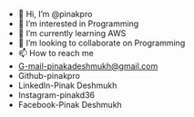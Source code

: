 - 👋 Hi, I’m @pinakpro
- 👀 I’m interested in Programming 
- 🌱 I’m currently learning AWS
- 💞️ I’m looking to collaborate on Programming
- 📫 How to reach me
- G-mail-pinakadeshmukh@gmail.com
- Github-pinakpro
- LinkedIn-Pinak Deshmukh
- Instagram-pinakd36
- Facebook-Pinak Deshmukh

<!---
pinakpro/pinakpro is a ✨ special ✨ repository because its `README.md` (this file) appears on your GitHub profile.
You can click the Preview link to take a look at your changes.
--->
